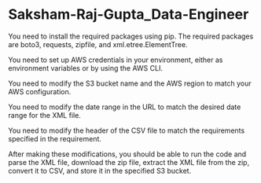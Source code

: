 # Saksham-Raj-Gupta_Data-Engineer

You need to install the required packages using pip. The required packages are boto3, requests, zipfile, and xml.etree.ElementTree.

You need to set up AWS credentials in your environment, either as environment variables or by using the AWS CLI.

You need to modify the S3 bucket name and the AWS region to match your AWS configuration.

You need to modify the date range in the URL to match the desired date range for the XML file.

You need to modify the header of the CSV file to match the requirements specified in the requirement.

After making these modifications, you should be able to run the code and parse the XML file, download the zip file, extract the XML file from the zip, convert it to CSV, and store it in the specified S3 bucket.
